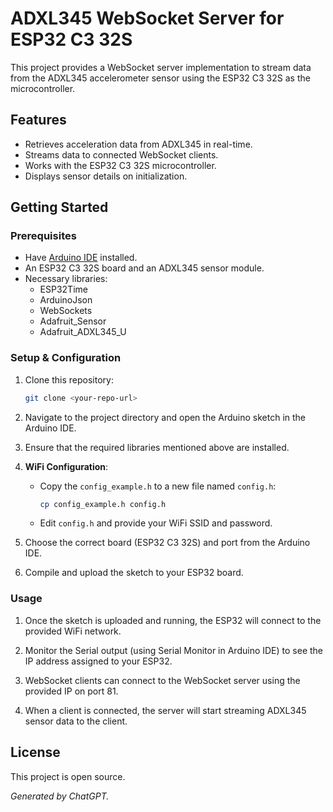 # ADXL345 WebSocket Server for ESP32 C3 32S

This project provides a WebSocket server implementation to stream data from the ADXL345 accelerometer sensor using the ESP32 C3 32S as the microcontroller.

## Features

- Retrieves acceleration data from ADXL345 in real-time.
- Streams data to connected WebSocket clients.
- Works with the ESP32 C3 32S microcontroller.
- Displays sensor details on initialization.

## Getting Started

### Prerequisites

- Have [Arduino IDE](https://www.arduino.cc/en/software) installed.
- An ESP32 C3 32S board and an ADXL345 sensor module.
- Necessary libraries:
  - ESP32Time
  - ArduinoJson
  - WebSockets
  - Adafruit_Sensor
  - Adafruit_ADXL345_U

### Setup & Configuration

1. Clone this repository:
   ```bash
   git clone <your-repo-url>
   ```

2. Navigate to the project directory and open the Arduino sketch in the Arduino IDE.

3. Ensure that the required libraries mentioned above are installed.

4. **WiFi Configuration**:
   - Copy the `config_example.h` to a new file named `config.h`:
     ```bash
     cp config_example.h config.h
     ```
   - Edit `config.h` and provide your WiFi SSID and password.

5. Choose the correct board (ESP32 C3 32S) and port from the Arduino IDE.

6. Compile and upload the sketch to your ESP32 board.

### Usage

1. Once the sketch is uploaded and running, the ESP32 will connect to the provided WiFi network.

2. Monitor the Serial output (using Serial Monitor in Arduino IDE) to see the IP address assigned to your ESP32.

3. WebSocket clients can connect to the WebSocket server using the provided IP on port 81.

4. When a client is connected, the server will start streaming ADXL345 sensor data to the client.

## License

This project is open source.

*Generated by ChatGPT.*
